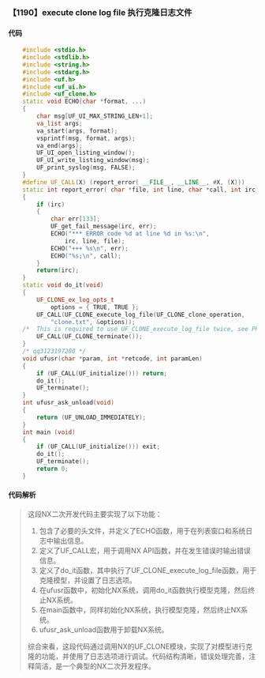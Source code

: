 ### 【1190】execute clone log file 执行克隆日志文件

#### 代码

```cpp
    #include <stdio.h>  
    #include <stdlib.h>  
    #include <string.h>  
    #include <stdarg.h>  
    #include <uf.h>  
    #include <uf_ui.h>  
    #include <uf_clone.h>  
    static void ECHO(char *format, ...)  
    {  
        char msg[UF_UI_MAX_STRING_LEN+1];  
        va_list args;  
        va_start(args, format);  
        vsprintf(msg, format, args);  
        va_end(args);  
        UF_UI_open_listing_window();  
        UF_UI_write_listing_window(msg);  
        UF_print_syslog(msg, FALSE);  
    }  
    #define UF_CALL(X) (report_error( __FILE__, __LINE__, #X, (X)))  
    static int report_error( char *file, int line, char *call, int irc)  
    {  
        if (irc)  
        {  
            char err[133];  
            UF_get_fail_message(irc, err);  
            ECHO("*** ERROR code %d at line %d in %s:\n",  
                irc, line, file);  
            ECHO("+++ %s\n", err);  
            ECHO("%s;\n", call);  
        }  
        return(irc);  
    }  
    static void do_it(void)  
    {  
        UF_CLONE_ex_log_opts_t  
            options = { TRUE, TRUE };  
        UF_CALL(UF_CLONE_execute_log_file(UF_CLONE_clone_operation,  
            "clone.txt", &options));  
    /*  This is required to use UF_CLONE_execute_log_file twice, see PR 4255670 里海译:这是必需的，以便两次使用 UF_CLONE_execute_log_file，请参阅PR 4255670。 */  
        UF_CALL(UF_CLONE_terminate());  
    }  
    /* qq3123197280 */  
    void ufusr(char *param, int *retcode, int paramLen)  
    {  
        if (UF_CALL(UF_initialize())) return;  
        do_it();  
        UF_terminate();  
    }  
    int ufusr_ask_unload(void)  
    {  
        return (UF_UNLOAD_IMMEDIATELY);  
    }  
    int main (void)  
    {  
        if (UF_CALL(UF_initialize())) exit;  
        do_it();  
        UF_terminate();  
        return 0;  
    }

```

#### 代码解析

> 这段NX二次开发代码主要实现了以下功能：
>
> 1. 包含了必要的头文件，并定义了ECHO函数，用于在列表窗口和系统日志中输出信息。
> 2. 定义了UF_CALL宏，用于调用NX API函数，并在发生错误时输出错误信息。
> 3. 定义了do_it函数，其中执行了UF_CLONE_execute_log_file函数，用于克隆模型，并设置了日志选项。
> 4. 在ufusr函数中，初始化NX系统，调用do_it函数执行模型克隆，然后终止NX系统。
> 5. 在main函数中，同样初始化NX系统，执行模型克隆，然后终止NX系统。
> 6. ufusr_ask_unload函数用于卸载NX系统。
>
> 综合来看，这段代码通过调用NX的UF_CLONE模块，实现了对模型进行克隆的功能，并使用了日志选项进行调试。代码结构清晰，错误处理完善，注释简洁，是一个典型的NX二次开发程序。
>

